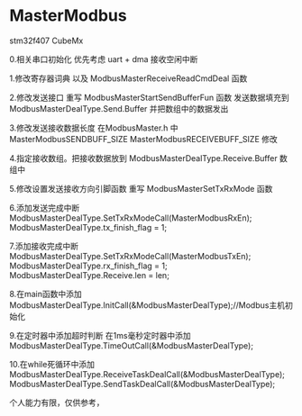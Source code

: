 # MasterModbus
stm32f407 CubeMx

0.相关串口初始化 优先考虑 uart + dma 接收空闲中断 

1.修改寄存器词典	 以及 ModbusMasterReceiveReadCmdDeal 函数

2.修改发送接口 重写 ModbusMasterStartSendBufferFun 函数  发送数据填充到 ModbusMasterDealType.Send.Buffer 
    并把数组中的数据发出
    
3.修改发送接收数据长度  在ModbusMaster.h 中 MasterModbusSENDBUFF_SIZE  MasterModbusRECEIVEBUFF_SIZE 修改

4.指定接收数组。把接收数据放到 ModbusMasterDealType.Receive.Buffer 数组中

5.修改设置发送接收方向引脚函数 重写 ModbusMasterSetTxRxMode 函数

6.添加发送完成中断  
		ModbusMasterDealType.SetTxRxModeCall(MasterModbusRxEn);
		ModbusMasterDealType.tx_finish_flag = 1;
		
7.添加接收完成中断 
   	ModbusMasterDealType.SetTxRxModeCall(MasterModbusTxEn);
		ModbusMasterDealType.rx_finish_flag = 1;
		ModbusMasterDealType.Receive.len = len;
		
8.在main函数中添加 ModbusMasterDealType.InitCall(&ModbusMasterDealType);//Modbus主机初始化

9.在定时器中添加超时判断  在1ms毫秒定时器中添加 ModbusMasterDealType.TimeOutCall(&ModbusMasterDealType);

10.在while死循环中添加 	  
ModbusMasterDealType.ReceiveTaskDealCall(&ModbusMasterDealType);
ModbusMasterDealType.SendTaskDealCall(&ModbusMasterDealType);
 
 个人能力有限，仅供参考，
